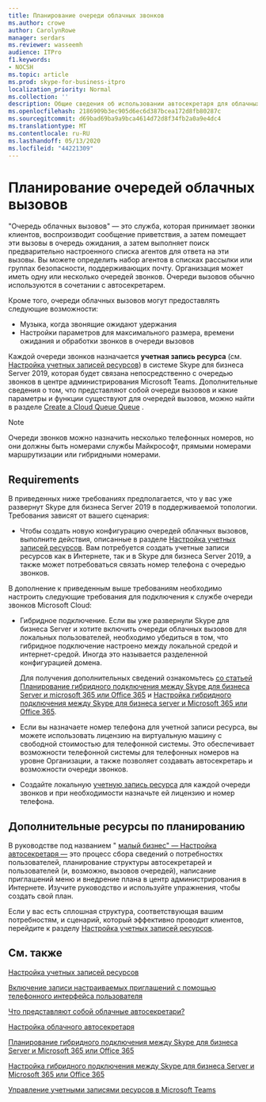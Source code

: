 ```yaml
---
title: Планирование очереди облачных звонков
ms.author: crowe
author: CarolynRowe
manager: serdars
ms.reviewer: wasseemh
audience: ITPro
f1.keywords:
- NOCSH
ms.topic: article
ms.prod: skype-for-business-itpro
localization_priority: Normal
ms.collection: ''
description: Общие сведения об использовании автосекретаря для облачных приложений в Skype для бизнеса Server 2019.
ms.openlocfilehash: 2186909b3ec905d6ec6d387bcea172d8fb80287c
ms.sourcegitcommit: d69bad69ba9a9bca4614d72d8f34fb2a0a9e4dc4
ms.translationtype: MT
ms.contentlocale: ru-RU
ms.lasthandoff: 05/13/2020
ms.locfileid: "44221309"
---
```

# <a name="plan-cloud-call-queues"></a>Планирование очередей облачных вызовов

"Очередь облачных вызовов" — это служба, которая принимает звонки клиентов, воспроизводит сообщение приветствия, а затем помещает эти вызовы в очередь ожидания, а затем выполняет поиск предварительно настроенного списка агентов для ответа на эти вызовы. Вы можете определить набор агентов в списках рассылки или группах безопасности, поддерживающих почту. Организация может иметь одну или несколько очередей звонков. Очереди вызовов обычно используются в сочетании с автосекретарем.

Кроме того, очереди облачных вызовов могут предоставлять следующие возможности:

- Музыка, когда звонящие ожидают удержания
- Настройки параметров для максимального размера, времени ожидания и обработки звонков в очереди вызовов

Каждой очереди звонков назначается **учетная запись ресурса** (см. [Настройка учетных записей ресурсов](configure-onprem-ra.md)) в системе Skype для бизнеса Server 2019, которая будет связана непосредственно с очередью звонков в центре администрирования Microsoft Teams. Дополнительные сведения о том, что представляют собой очереди вызовов и какие параметры и функции существуют для очередей вызовов, можно найти в разделе [Create a Cloud Queue Queue](/MicrosoftTeams/create-a-phone-system-call-queue) .

> [!NOTE]
> Очереди звонков можно назначить несколько телефонных номеров, но они должны быть номерами службы Майкрософт, прямыми номерами маршрутизации или гибридными номерами.

## <a name="requirements"></a>Requirements

В приведенных ниже требованиях предполагается, что у вас уже развернут Skype для бизнеса Server 2019 в поддерживаемой топологии.  Требования зависят от вашего сценария:

- Чтобы создать новую конфигурацию очередей облачных вызовов, выполните действия, описанные в разделе [Настройка учетных записей ресурсов](configure-onprem-ra.md). Вам потребуется создать учетные записи ресурсов как в Интернете, так и в Skype для бизнеса Server 2019, а также может потребоваться связать номер телефона с очередью звонков.

В дополнение к приведенным выше требованиям необходимо настроить следующие требования для подключения к службе очереди звонков Microsoft Cloud:

- Гибридное подключение. Если вы уже развернули Skype для бизнеса Server и хотите включить очереди облачных вызовов для локальных пользователей, необходимо убедиться в том, что гибридное подключение настроено между локальной средой и интернет-средой. Иногда это называется разделенной конфигурацией домена.

   Для получения дополнительных сведений ознакомьтесь [со статьей Планирование гибридного подключения между Skype для бизнеса Server и microsoft 365 или Office 365](plan-hybrid-connectivity.md) и [Настройка гибридного подключения между Skype для бизнеса server и Microsoft 365 или Office 365](configure-hybrid-connectivity.md).

- Если вы назначаете номер телефона для учетной записи ресурса, вы можете использовать лицензию на виртуальную машину с свободной стоимостью для телефонной системы. Это обеспечивает возможности телефонной системы для телефонных номеров на уровне Организации, а также позволяет создавать автосекретарь и возможности очереди звонков.

- Создайте локальную [учетную запись ресурса](configure-onprem-ra.md) для каждой очереди звонков и при необходимости назначьте ей лицензию и номер телефона.  

## <a name="additional-planning-resources"></a>Дополнительные ресурсы по планированию

В руководстве под названием " [малый бизнес" — Настройка автосекретаря —](/microsoftteams/tutorial-org-aa) это процесс сбора сведений о потребностях пользователей, планирование структуры автосекретарей и пользователей (и, возможно, вызовов очередей), написание приглашений меню и внедрение плана в центр администрирования в Интернете. Изучите руководство и используйте упражнения, чтобы создать свой план.

Если у вас есть сплошная структура, соответствующая вашим потребностям, и сценарий, который эффективно проводит клиентов, перейдите к разделу [Настройка учетных записей ресурсов](configure-onprem-ra.md).

## <a name="see-also"></a>См. также

[Настройка учетных записей ресурсов](configure-onprem-ra.md)

[Включение записи настраиваемых приглашений с помощью телефонного интерфейса пользователя](https://docs.microsoft.com/exchange/voice-mail-unified-messaging/greetings-announcements-menus-and-prompts/enable-custom-prompt-recording)

[Что представляют собой облачные автосекретари?](/SkypeForBusiness/what-is-phone-system-in-office-365/what-are-phone-system-auto-attendants)

[Настройка облачного автосекретаря](/MicrosoftTeams/create-a-phone-system-auto-attendant)

[Планирование гибридного подключения между Skype для бизнеса Server и Microsoft 365 или Office 365](plan-hybrid-connectivity.md)

[Настройка гибридного подключения между Skype для бизнеса Server и Microsoft 365 или Office 365](configure-hybrid-connectivity.md)

[Управление учетными записями ресурсов в Microsoft Teams](/MicrosoftTeams/manage-resource-accounts)

